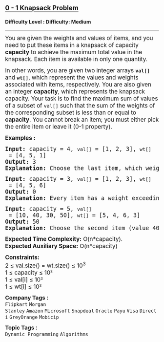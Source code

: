 <h2><a href="https://www.geeksforgeeks.org/problems/0-1-knapsack-problem0945/1?page=2&sortBy=submissions">0 - 1 Knapsack Problem</a></h2><h3>Difficulty Level : Difficulty: Medium</h3><hr><div class="problems_problem_content__Xm_eO"><p><span style="font-size: 14pt;">You are given the weights and values of items, and you need to put these items in a knapsack of capacity <strong>capacity</strong> to achieve the maximum total value in the knapsack. Each item is available in only one quantity.</span></p>
<p><span style="font-size: 14pt;">In other words, you are given two integer arrays <strong><code>val[]</code></strong> and <strong><code>wt[]</code></strong>, which represent the values and weights associated with items, respectively. You are also given an integer <strong>capacity</strong>, which represents the knapsack capacity. Your task is to find the maximum sum of values of a subset of <code>val[]</code> such that the sum of the weights of the corresponding subset is less than or equal to <strong>capacity</strong>. You cannot break an item; you must either pick the entire item or leave it (0-1 property).</span></p>
<p><span style="font-size: 14pt;"><strong>Examples :</strong></span></p>
<pre><span style="font-size: 14pt;"><strong>Input: </strong>capacity = 4, <code>val[]</code> = [1, 2, 3], <code>wt[]</code> = [4, 5, 1] <br><strong>Output: </strong>3<br><strong>Explanation: </strong>Choose the last item, which weighs 1 unit and has a value of 3.</span></pre>
<pre><span style="font-size: 14pt;"><strong>Input:</strong> capacity = 3, <code>val[]</code> = [1, 2, 3], <code>wt[]</code> = [4, 5, 6] <br><strong>Output: </strong>0<br><strong>Explanation: </strong>Every item has a weight exceeding the knapsack's capacity (3).</span></pre>
<pre><span style="font-size: 14pt;"><strong>Input:</strong> capacity = 5, <code>val[]</code> = [10, 40, 30, 50], <code>wt[]</code> = [5, 4, 6, 3] <br><strong>Output: </strong>50<br><strong>Explanation: </strong>Choose the second item (value 40, weight 4) and the fourth item (value 50, weight 3) for a total weight of 7, which exceeds the capacity. Instead, pick the last item (value 50, weight 3) for a total value of 50.</span></pre>
<p><span style="font-size: 14pt;"><strong>Expected Time Complexity:</strong> O(n*capacity).<br><strong>Expected Auxiliary Space:</strong> O(n*capacity)</span></p>
<p><span style="font-size: 14pt;"><strong>Constraints:</strong></span><br><span style="font-size: 14pt;">2 ≤ val.size() = wt.size() ≤ 10<sup>3</sup></span><br><span style="font-size: 14pt;">1 ≤ capacity ≤&nbsp;</span><span style="font-size: 18.6667px;">10</span><sup>3</sup><br><span style="font-size: 14pt;">1 ≤ val[i] ≤&nbsp;</span><span style="font-size: 18.6667px;">10</span><sup>3</sup><br><span style="font-size: 14pt;">1 ≤ wt[i] ≤&nbsp;</span><span style="font-size: 18.6667px;">10</span><sup>3</sup></p></div><p><span style=font-size:18px><strong>Company Tags : </strong><br><code>Flipkart</code>&nbsp;<code>Morgan Stanley</code>&nbsp;<code>Amazon</code>&nbsp;<code>Microsoft</code>&nbsp;<code>Snapdeal</code>&nbsp;<code>Oracle</code>&nbsp;<code>Payu</code>&nbsp;<code>Visa</code>&nbsp;<code>Directi</code>&nbsp;<code>GreyOrange</code>&nbsp;<code>Mobicip</code>&nbsp;<br><p><span style=font-size:18px><strong>Topic Tags : </strong><br><code>Dynamic Programming</code>&nbsp;<code>Algorithms</code>&nbsp;